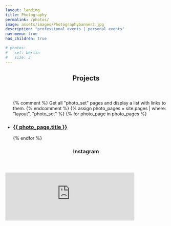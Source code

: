 ```yaml
---
layout: landing
title: Photography
permalink: /photos/
image: assets/images/Photographybanner2.jpg
description: "professional events | personal events"
nav-menu: true
has_children: true

# photos:
#   set: berlin
#   size: 3
---
```


<!-- One -->
<section id="two">
	<div class="inner">
		<header class="major">
			<h1>Projects</h1> 
    	</header>

<ul id="specialUl" >
  {% comment %}
    Get all "photo_set" pages and display a list with links to them.
  {% endcomment %}
  {% assign photo_pages = site.pages | where: "layout", "photo_set" %}
  {% for photo_page in photo_pages %}
    <li>
      <h3><a href="{{ photo_page.url | prepend: site.baseurl }}">{{ photo_page.title }}</a></h3>
    </li>
  {% endfor %}
</ul>

<!-- Division -->
<!-- <div class="row">
    <div class="6u 12u$(small)"> -->

<!-- Two -->
<section id="one">
  	<div class="inner">
		<header class="major">
			<h1>Instagram</h1>
        </header>

<!-- SnapWidget -->
<div class="snapwidget desktop">
<!-- SnapWidget -->
<!-- <script src="https://snapwidget.com/js/snapwidget.js"></script>
<iframe src="https://snapwidget.com/embed/864955" class="snapwidget-widget" allowtransparency="true" frameborder="0" scrolling="no" style="border:none; overflow:hidden;  width:100%; "></iframe> -->


<!-- SnapWidget -->
<script src="https://snapwidget.com/js/snapwidget.js"></script>
<iframe src="https://snapwidget.com/embed/633817" class="snapwidget-widget" allowtransparency="true" frameborder="0" scrolling="no" style="border:none; overflow:hidden;  width:80%; "></iframe>